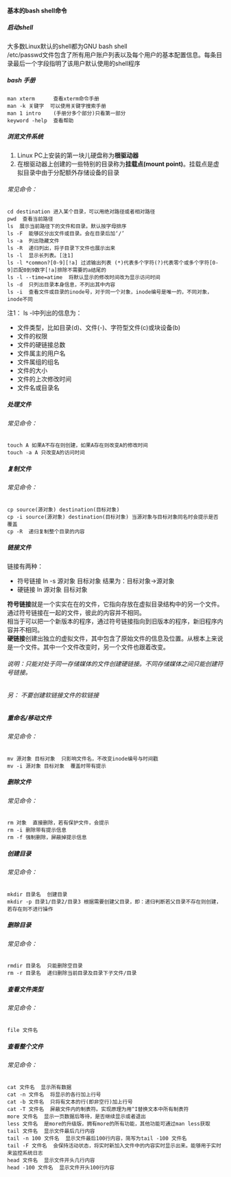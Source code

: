#### 基本的bash shell命令
##### 启动shell
大多数Linux默认的shell都为GNU bash shell  
/etc/passwd文件包含了所有用户账户列表以及每个用户的基本配置信息。每条目录最后一个字段指明了该用户默认使用的shell程序
##### bash 手册
    man xterm      查看xterm命令手册
    man -k 关键字  可以使用关键字搜索手册
    man 1 intro    (手册分多个部分)只看第一部分
    keyword -help  查看帮助

##### 浏览文件系统
1. Linux PC上安装的第一块儿硬盘称为**根驱动器**
2. 在根驱动器上创建的一些特别的目录称为**挂载点(mount point)**。挂载点是虚拟目录中由于分配额外存储设备的目录

###### 常见命令：
    cd destination 进入某个目录，可以用绝对路径或者相对路径
    pwd  查看当前路径
    ls  展示当前路径下的文件和目录。默认按字母排序
    ls -F  能够区分出文件或目录。会在目录后加‘/’
    ls -a  列出隐藏文件
    ls -R  递归列出，将子目录下文件也展示出来
    ls -l  显示长列表。[注1]
    ls -l *common?[0-9][!a] 过滤输出列表 (*)代表多个字符(?)代表零个或多个字符[0-9]匹配0到9数字[!a]排除不需要的a结尾的
    ls -l --time=atime  将默认显示的修改时间改为显示访问时间
    ls -d  只列出目录本身信息，不列出其中内容
    ls -i  查看文件或目录的inode号，对于同一个对象，inode编号是唯一的，不同对象，inode不同  
注1： ls -l中列出的信息为：
+ 文件类型，比如目录(d)、文件(-)、字符型文件(c)或块设备(b)
+ 文件的权限
+ 文件的硬链接总数
+ 文件属主的用户名
+ 文件属组的组名
+ 文件的大小
+ 文件的上次修改时间
+ 文件名或目录名

##### 处理文件
###### 常见命令：
    touch A 如果A不存在则创建，如果A存在则改变A的修改时间
    touch -a A 只改变A的访问时间

##### 复制文件
###### 常见命令：
    cp source(源对象) destination(目标对象)
    cp -i source(源对象) destination(目标对象) 当源对象与目标对象同名时会提示是否覆盖
    cp -R  递归复制整个目录的内容

##### 链接文件
链接有两种：
+ 符号链接
    ln -s 源对象 目标对象  结果为：目标对象->源对象  
+ 硬链接
    ln 源对象 目标对象  

**符号链接**就是一个实实在在的文件，它指向存放在虚拟目录结构中的另一个文件。通过符号链接在一起的文件，彼此的内容并不相同。  
相当于可以把一个新版本的程序，通过符号链接指向到旧版本的程序，新旧程序内容并不相同。  
**硬链接**创建出独立的虚拟文件，其中包含了原始文件的信息及位置。从根本上来说是一个文件。其中一个文件改变时，另一个文件也跟着改变。
###### 说明：只能对处于同一存储媒体的文件创建硬链接。不同存储媒体之间只能创建符号链接。
###### 另： 不要创建软链接文件的软链接

##### 重命名/移动文件
###### 常见命令：
    mv 源对象 目标对象  只影响文件名，不改变inode编号与时间戳
    mv -i 源对象 目标对象  覆盖时带有提示

##### 删除文件
###### 常见命令：
    rm 对象  直接删除，若有保护文件，会提示
    rm -i 删除带有提示信息
    rm -f 强制删除，屏蔽掉提示信息

##### 创建目录
###### 常见命令：
    mkdir 目录名  创建目录
    mkdir -p 目录1/目录2/目录3 根据需要创建父目录，即：递归判断若父目录不存在则创建，若存在则不进行操作

##### 删除目录
###### 常见命令：
    rmdir 目录名  只能删除空目录
    rm -r 目录名  递归删除当前目录及目录下子文件/目录

##### 查看文件类型
###### 常见命令：
    file 文件名

##### 查看整个文件
###### 常见命令：
    cat 文件名  显示所有数据
    cat -n 文件名  将显示的各行加上行号
    cat -b 文件名  只将有文本的行(即非空行)加上行号
    cat -T 文件名  屏蔽文件内的制表符。实现原理为用^I替换文本中所有制表符
    more 文件名  显示一页数据后等待，是否继续显示或者退出
    less 文件名  是more的升级版，拥有more的所有功能，其他功能可通过man less获取
    tail 文件名  显示文件最后几行内容
    tail -n 100 文件名  显示文件最后100行内容，简写为tail -100 文件名
    tail -F 文件名  会保持活动状态，将实时新加入文件中的内容实时显示出来。能够用于实时来监控系统日志
    head 文件名  显示文件开头几行内容
    head -100 文件名  显示文件开头100行内容

